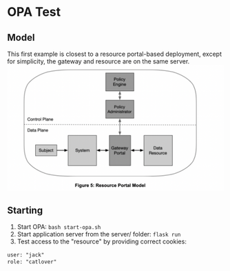 # OPA Test

## Model
This first example is closest to a resource portal-based deployment, except for simplicity, the gateway and resource are on the same server.
![](img/2022-07-02-18-05-30.png)

## Starting
1. Start OPA: `bash start-opa.sh`
2. Start application server from the server/ folder: `flask run`
3. Test access to the "resource" by providing correct cookies:
```
user: "jack"
role: "catlover"
```
